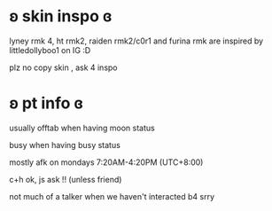 # ʚ skin inspo ɞ
lyney rmk 4, ht rmk2, raiden rmk2/c0r1 and furina rmk are inspired by
littledollyboo1 on IG :D


plz no copy skin , ask 4 inspo
# ʚ pt info ɞ
usually offtab when having moon status

busy when having busy status

mostly afk on mondays 7:20AM-4:20PM (UTC+8:00)

c+h ok, js ask !! (unless friend)

not much of a talker when we haven't interacted b4 srry
